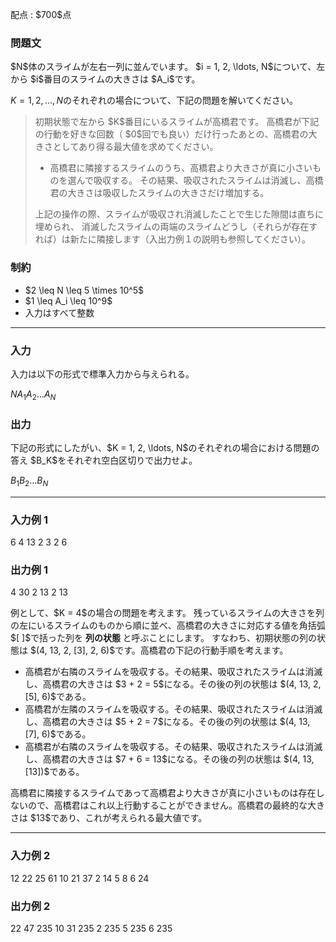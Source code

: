 
<div>

<span>

<span>

<p>
配点 : $700$点
</p>

<div>

<section>

### **問題文**

<p>
$N$体のスライムが左右一列に並んでいます。
$i = 1, 2, \ldots, N$について、左から $i$番目のスライムの大きさは $A_i$です。

$K = 1, 2, \ldots, N$のそれぞれの場合について、下記の問題を解いてください。
</p>

<blockquote>

<p>
初期状態で左から $K$番目にいるスライムが高橋君です。
高橋君が下記の行動を好きな回数（ $0$回でも良い）だけ行ったあとの、高橋君の大きさとしてあり得る最大値を求めてください。
</p>

<ul>

<li>
高橋君に隣接するスライムのうち、高橋君より大きさが真に小さいものを選んで吸収する。
その結果、吸収されたスライムは消滅し、高橋君の大きさは吸収したスライムの大きさだけ増加する。
</li>

</ul>

<p>
上記の操作の際、スライムが吸収され消滅したことで生じた隙間は直ちに埋められ、
消滅したスライムの両端のスライムどうし（それらが存在すれば）は新たに隣接します（入出力例１の説明も参照してください）。
</p>

</blockquote>

</section>

</div>

<div>

<section>

### **制約**

<ul>

<li>
$2 \leq N \leq 5 \times 10^5$
</li>

<li>
$1 \leq A_i \leq 10^9$
</li>

<li>
入力はすべて整数
</li>

</ul>

</section>

</div>

---

<div>

<div>

<section>

### **入力**

<p>
入力は以下の形式で標準入力から与えられる。
</p>

<div>

$N$$A_1$$A_2$$\ldots$$A_N$
</div>

</section>

</div>

<div>

<section>

### **出力**

<p>
下記の形式にしたがい、$K = 1, 2, \ldots, N$のそれぞれの場合における問題の答え $B_K$をそれぞれ空白区切りで出力せよ。
</p>

<div>

$B_1$$B_2$$\ldots$$B_N$
</div>

</section>

</div>

</div>

---

<div>

<section>

### **入力例 1**

<div>

6
4 13 2 3 2 6

</div>

</section>

</div>

<div>

<section>

### **出力例 1**

<div>

4 30 2 13 2 13

</div>

<p>
例として、$K = 4$の場合の問題を考えます。
残っているスライムの大きさを列の左にいるスライムのものから順に並べ、高橋君の大きさに対応する値を角括弧$[ ]$で括った列を
<strong>
列の状態
</strong>
と呼ぶことにします。
すなわち、初期状態の列の状態は $(4, 13, 2, [3], 2, 6)$です。高橋君の下記の行動手順を考えます。
</p>

<ul>

<li>
高橋君が右隣のスライムを吸収する。その結果、吸収されたスライムは消滅し、高橋君の大きさは $3 + 2 = 5$になる。その後の列の状態は $(4, 13, 2, [5], 6)$である。
</li>

<li>
高橋君が左隣のスライムを吸収する。その結果、吸収されたスライムは消滅し、高橋君の大きさは $5 + 2 = 7$になる。その後の列の状態は $(4, 13, [7], 6)$である。
</li>

<li>
高橋君が右隣のスライムを吸収する。その結果、吸収されたスライムは消滅し、高橋君の大きさは $7 + 6 = 13$になる。その後の列の状態は $(4, 13, [13])$である。
</li>

</ul>

<p>
高橋君に隣接するスライムであって高橋君より大きさが真に小さいものは存在しないので、高橋君はこれ以上行動することができません。高橋君の最終的な大きさは $13$であり、これが考えられる最大値です。
</p>

</section>

</div>

---

<div>

<section>

### **入力例 2**

<div>

12
22 25 61 10 21 37 2 14 5 8 6 24

</div>

</section>

</div>

<div>

<section>

### **出力例 2**

<div>

22 47 235 10 31 235 2 235 5 235 6 235

</div>

</section>

</div>

</span>

</span>

</div>
